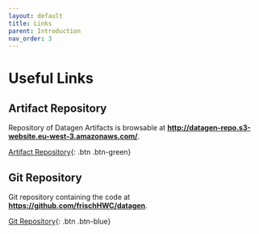 ```yaml
---
layout: default
title: Links
parent: Introduction
nav_order: 3
---
```


# Useful Links

## Artifact Repository

Repository of Datagen Artifacts is browsable at __http://datagen-repo.s3-website.eu-west-3.amazonaws.com/__.

[Artifact Repository](http://datagen-repo.s3-website.eu-west-3.amazonaws.com/){: .btn .btn-green}


## Git Repository

Git repository containing the code at __https://github.com/frischHWC/datagen__.

[Git Repository](https://github.com/frischHWC/datagen){: .btn .btn-blue}